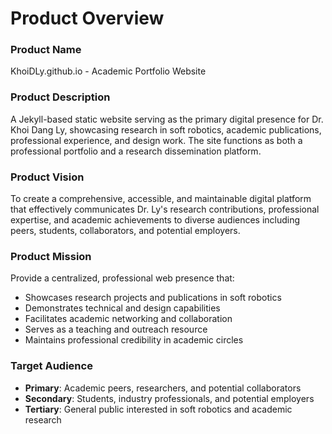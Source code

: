 # Product Overview

### Product Name
KhoiDLy.github.io - Academic Portfolio Website

### Product Description
A Jekyll-based static website serving as the primary digital presence for Dr. Khoi Dang Ly, showcasing research in soft robotics, academic publications, professional experience, and design work. The site functions as both a professional portfolio and a research dissemination platform.

### Product Vision
To create a comprehensive, accessible, and maintainable digital platform that effectively communicates Dr. Ly's research contributions, professional expertise, and academic achievements to diverse audiences including peers, students, collaborators, and potential employers.

### Product Mission
Provide a centralized, professional web presence that:
- Showcases research projects and publications in soft robotics
- Demonstrates technical and design capabilities
- Facilitates academic networking and collaboration
- Serves as a teaching and outreach resource
- Maintains professional credibility in academic circles

### Target Audience
- **Primary**: Academic peers, researchers, and potential collaborators
- **Secondary**: Students, industry professionals, and potential employers
- **Tertiary**: General public interested in soft robotics and academic research
